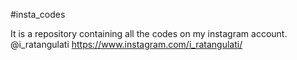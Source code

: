 #insta_codes

It is a repository containing all the codes on my instagram account. @i_ratangulati
https://www.instagram.com/i_ratangulati/
